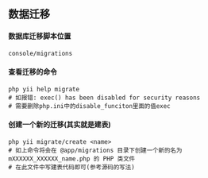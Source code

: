 ## 数据迁移

#### 数据库迁移脚本位置
    console/migrations

#### 查看迁移的命令
    php yii help migrate
    # 如报错: exec() has been disabled for security reasons
    # 需要删除php.ini中的disable_funciton里面的值exec

#### 创建一个新的迁移(其实就是建表)
    php yii migrate/create <name>
    # 如上命令将会在 @app/migrations 目录下创建一个新的名为mXXXXXX_XXXXXX_name.php 的 PHP 类文件
    # 在此文件中写建表代码即可(参考源码的写法)
